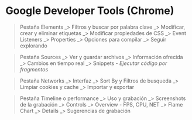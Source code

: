 # Google Developer Tools (Chrome)

> Pestaña Elements
    _> Filtros y buscar por palabra clave
    _> Modificar, crear y eliminar etiquetas
    _> Modificar propiedades de CSS
    _> Event Listeners
    _> Properties
    _> Opciones para compilar
    _> Seguir explorando

> Pestaña Sources
    _> Ver y guardar archivos
    _> Información ofrecida
    _> Cambios en tiempo real
    _> Snippets - *Ejecutar código por fragmentos*

> Pestaña Networks
    _> Interfaz
    _> Sort By y Filtros de busqueda
    _> Limpiar cookies y cache
    _> Importar y exportar

> Pestaña Timeline o performance
    _> Uso y grabación
    _> Screenshots de la grabación
    _> Controls
    _> Overview - FPS, CPU, NET
    _> Flame Chart
    _> Details
    _> Sugerencias de grabación

